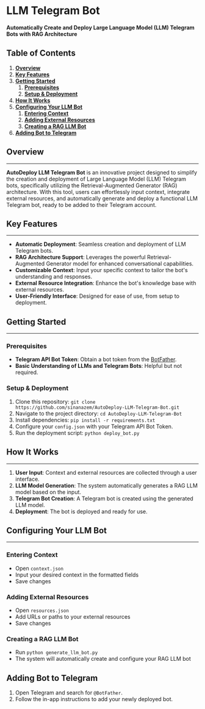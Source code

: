 # **LLM Telegram Bot**

**Automatically Create and Deploy Large Language Model (LLM) Telegram Bots with RAG Architecture**

## **Table of Contents**

1. [**Overview**](#overview)
2. [**Key Features**](#key-features)
3. [**Getting Started**](#getting-started)
   1. [**Prerequisites**](#prerequisites)
   2. [**Setup & Deployment**](#setup--deployment)
4. [**How It Works**](#how-it-works)
5. [**Configuring Your LLM Bot**](#configuring-your-llm-bot)
   1. [**Entering Context**](#entering-context)
   2. [**Adding External Resources**](#adding-external-resources)
   3. [**Creating a RAG LLM Bot**](#creating-a-rag-llm-bot)
6. [**Adding Bot to Telegram**](#adding-bot-to-telegram)


## **Overview**
------------

**AutoDeploy LLM Telegram Bot** is an innovative project designed to simplify the creation and deployment of Large Language Model (LLM) Telegram bots, specifically utilizing the Retrieval-Augmented Generator (RAG) architecture. With this tool, users can effortlessly input context, integrate external resources, and automatically generate and deploy a functional LLM Telegram bot, ready to be added to their Telegram account.

## **Key Features**
-----------------

- **Automatic Deployment**: Seamless creation and deployment of LLM Telegram bots.
- **RAG Architecture Support**: Leverages the powerful Retrieval-Augmented Generator model for enhanced conversational capabilities.
- **Customizable Context**: Input your specific context to tailor the bot's understanding and responses.
- **External Resource Integration**: Enhance the bot's knowledge base with external resources.
- **User-Friendly Interface**: Designed for ease of use, from setup to deployment.

## **Getting Started**
---------------------

### **Prerequisites**
- **Telegram API Bot Token**: Obtain a bot token from the [BotFather](https://t.me/BotFather).
- **Basic Understanding of LLMs and Telegram Bots**: Helpful but not required.

### **Setup & Deployment**
1. Clone this repository: `git clone https://github.com/sinanazem/AutoDeploy-LLM-Telegram-Bot.git`
2. Navigate to the project directory: `cd AutoDeploy-LLM-Telegram-Bot`
3. Install dependencies: `pip install -r requirements.txt`
4. Configure your `config.json` with your Telegram API Bot Token.
5. Run the deployment script: `python deploy_bot.py`

## **How It Works**
------------------

1. **User Input**: Context and external resources are collected through a user interface.
2. **LLM Model Generation**: The system automatically generates a RAG LLM model based on the input.
3. **Telegram Bot Creation**: A Telegram bot is created using the generated LLM model.
4. **Deployment**: The bot is deployed and ready for use.

## **Configuring Your LLM Bot**
------------------------------

### **Entering Context**
- Open `context.json`
- Input your desired context in the formatted fields
- Save changes

### **Adding External Resources**
- Open `resources.json`
- Add URLs or paths to your external resources
- Save changes

### **Creating a RAG LLM Bot**
- Run `python generate_llm_bot.py`
- The system will automatically create and configure your RAG LLM bot

## **Adding Bot to Telegram**
1. Open Telegram and search for `@BotFather`.
2. Follow the in-app instructions to add your newly deployed bot.
